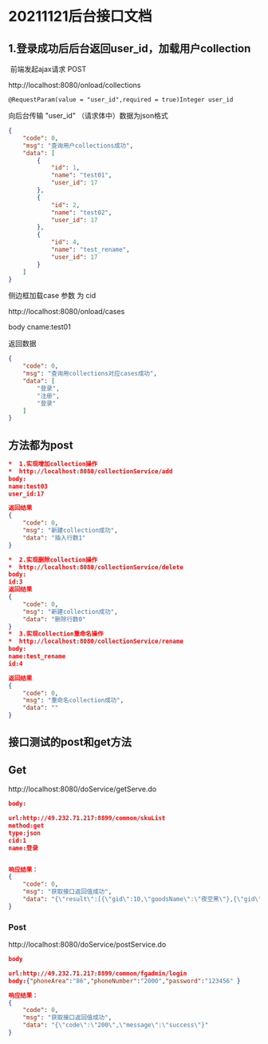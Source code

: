 # 20211121后台接口文档

## 1.登录成功后后台返回user_id，加载用户collection

​	前端发起ajax请求  POST

http://localhost:8080/onload/collections

```
@RequestParam(value = "user_id",required = true)Integer user_id
```

向后台传输  "user_id" （请求体中）数据为json格式

```json
{
    "code": 0,
    "msg": "查询用户collections成功",
    "data": [
        {
            "id": 1,
            "name": "test01",
            "user_id": 17
        },
        {
            "id": 2,
            "name": "test02",
            "user_id": 17
        },
        {
            "id": 4,
            "name": "test_rename",
            "user_id": 17
        }
    ]
}
```

侧边框加载case  参数 为 cid

http://localhost:8080/onload/cases

body   cname:test01

返回数据

```json
{
    "code": 0,
    "msg": "查询用collections对应cases成功",
    "data": [
        "登录",
        "注册",
        "登录"
    ]
}
```





## 方法都为post

```json
*  1.实现增加collection操作
*  http://localhost:8080/collectionService/add
body:
name:test03
user_id:17

返回结果
{
    "code": 0,
    "msg": "新建collection成功",
    "data": "插入行数1"
}

*  2.实现删除collection操作
*  http://localhost:8080/collectionService/delete
body:
id:3
返回结果
{
    "code": 0,
    "msg": "新建collection成功",
    "data": "删除行数0"
}
*  3.实现collection重命名操作
*  http://localhost:8080/collectionService/rename
body:
name:test_rename
id:4

返回结果
{
    "code": 0,
    "msg": "重命名collection成功",
    "data": ""
}

```

## 接口测试的post和get方法

## Get

http://localhost:8080/doService/getServe.do

```json
body:

url:http://49.232.71.217:8899/common/skuList
method:get
type:json
cid:1
name:登录


响应结果：
{
    "code": 0,
    "msg": "获取接口返回值成功",
    "data": "{\"result\":[{\"gid\":10,\"goodsName\":\"夜空黑\"},{\"gid\":20,\"goodsName\":\"青果绿\"}],\"code\":200,\"message\":\"success\"}"
}
```

### Post

http://localhost:8080/doService/postService.do

```json
body

url:http://49.232.71.217:8899/common/fgadmin/login
body:{"phoneArea":"86","phoneNumber":"2000","password":"123456" }

响应结果：
{
    "code": 0,
    "msg": "获取接口返回值成功",
    "data": "{\"code\":\"200\",\"message\":\"success\"}"
}
```

